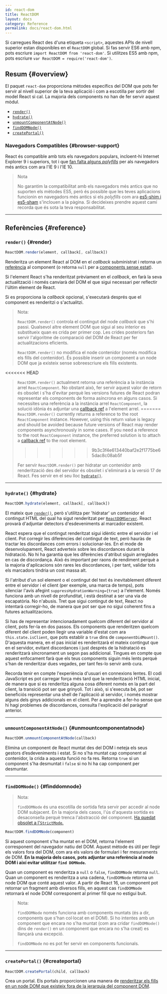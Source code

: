 ```yaml
---
id: react-dom
title: ReactDOM
layout: docs
category: Reference
permalink: docs/react-dom.html
---
```


Si carregues React des d'una etiqueta `<script>`, aquestes APIs de nivell superior estan disponibles en el `ReactDOM` global. Si fas servir ES6 amb npm, pots escriure `import ReactDOM from 'react-dom'`. Si utilitzes ES5 amb npm, pots escriure `var ReactDOM = require('react-dom')`.

## Resum {#overview}

El paquet `react-dom` proporciona mètodes específics del DOM que pots fer servir al nivell superior de la teva aplicació i com a escotilla per sortir del model React si cal. La majoria dels components no han de fer servir aquest mòdul.

- [`render()`](#render)
- [`hydrate()`](#hydrate)
- [`unmountComponentAtNode()`](#unmountcomponentatnode)
- [`findDOMNode()`](#finddomnode)
- [`createPortal()`](#createportal)

### Navegadors Compatibles {#browser-support}

React és compatible amb tots els navegadors populars, incloent-hi Internet Explorer 9 i superiors, tot i que [fan falta alguns *polyfills*](/docs/javascript-environment-requirements.html) per als navegadors més antics com ara l'IE 9 i l'IE 10.

> Nota
>
> No garantim la compatibilitat amb els navegadors més antics que no suporten els mètodes ES5, però és possible que les teves aplicacions funcionin en navegadors més antics si els *polyfills* com ara [es5-shim i es5-sham](https://github.com/es-shims/es5-shim) s'inclouen a la pàgina. Si decideixes prendre aquest camí recorda que és sota la teva responsabilitat.

* * *

## Referències {#reference}

### `render()` {#render}

```javascript
ReactDOM.render(element, callback[, callback])
```

Renderitza un element React al DOM en el *callback* subministrat i retorna un [referència](/docs/more-about-refs.html) al component (o retorna `null` per a [components sense estat](/docs/components-and-props.html#function-and-class-components)).

Si l'element React s'ha renderitzat prèviament en el *callback*, en farà la seva actualització i només canviarà del DOM el que sigui necessari per reflectir l'últim element de React.

Si es proporciona la *callback* opcional, s'executarà després que el component es renderitzi o s'actualitzi.

> Nota:
>
> `ReactDOM.render()` controla el contingut del node *callback* que s'hi passi. Qualsevol altre element DOM que sigui al seu interior es substitueix quan es crida per primer cop. Les crides posteriors fan servir l'algoritme de comparació del DOM de React per fer actualitzacions eficients.
>
> `ReactDOM.render()` no modifica el node contenidor (només modifica els fills del contenidor). És possible inserir un component a un node DOM que ja existeix sense sobreescriure els fills existents.
>
<<<<<<< HEAD
> `ReactDOM.render()` actualment retorna una referència a la instància arrel `ReactComponent`. No obstant això, fer servir aquest valor de retorn és obsolet
> i s'ha d'evitar perquè les versions futures de React podran representar els components de forma asíncrona en alguns casos. Si necessites una referència a la instància arrel `ReactComponent`, la solució idònia és adjuntar una
> [callback ref](/docs/more-about-refs.html#the-ref-callback-attribute) a l'element arrel.
=======
> `ReactDOM.render()` currently returns a reference to the root `ReactComponent` instance. However, using this return value is legacy
> and should be avoided because future versions of React may render components asynchronously in some cases. If you need a reference to the root `ReactComponent` instance, the preferred solution is to attach a
> [callback ref](/docs/refs-and-the-dom.html#callback-refs) to the root element.
>>>>>>> 9b3c3f4e613440baf2e2f1775be65dac8c08ab5f
>
> Fer servir `ReactDOM.render()` per hidratar un contenidor amb renderització des del servidor és obsolet i s'eliminarà a la versió 17 de React. Fes servir en el seu lloc [`hydrate()`](#hydrate).

* * *

### `hydrate()` {#hydrate}

```javascript
ReactDOM.hydrate(element, callback[, callback])
```

El mateix que [`render()`](#render), però s'utilitza per 'hidratar' un contenidor el contingut HTML del qual ha sigut renderitzat per [`ReactDOMServer`](/docs/react-dom-server.html). React provarà d'adjuntar detectors d'esdeveniments al marcador existent.

React espera que el contingut renderitzat sigui idèntic entre el servidor i el client. Pot corregir les diferències del contingut de text, però hauràs de tractar les discordances com errors i solucionar-les. En el mode de desenvolupament, React adverteix sobre les discordances durant la hidratació. No hi ha garantia que les diferències d'atribut siguin arreglades en cas de discordança. Això és important per raons de rendiment perquè a la majoria d'aplicacions són rares les discordances, i per tant, validar tots els marcadors tindria un cost massa alt.

Si l'atribut d'un sol element o el contingut del text és inevitablement diferent entre el servidor i el client (per exemple, una marca de temps), pots silenciar l'avís afegint `suppressHydrationWarning={true}` a l'element. Només funciona amb un nivell de profunditat, i està destinat a ser una via de escapatòria. No n'abusis. Tret que sigui contingut de text, React no intentarà corregir-ho, de manera que pot ser que no sigui coherent fins a futures actualitzacions.

Si has de representar intencionadament quelcom diferent del servidor al client, pots fer-la en dos passos. Els components que renderitzen quelcom diferent del client poden llegir una variable d'estat com ara `this.state.isClient`, que pots establir a `true` dins de `componentDidMount()`. D'aquesta manera, en el pas inicial es renderitzarà el mateix contingut que en el servidor, evitant discordances i just després de la hidratació es renderitzarà síncronament un segon pas addicional. Tingues en compte que aquest enfocament farà que els teus components siguin més lents perquè s'han de renderitzar dues vegades, per tant fes-lo servir amb cura.

Recorda tenir en compte l'experiència d'usuari en connexions lentes. El codi JavaScript es pot carregar força més tard que la renderització HTML inicial, de manera que si es renderitza alguna cosa diferent només en la part del client, la transició pot ser que grinyoli. Tot i això, si s'executa bé, pot ser beneficiós representar una shell de l'aplicació al servidor, i només mostrar alguns dels ginys addicionals en el client. Per a aprendre a fer-ho sense que hi hagi problemes de discordances, consulta l'explicació del paràgraf anterior.

* * *

### `unmountComponentAtNode()` {#unmountcomponentatnode}

```javascript
ReactDOM.unmountComponentAtNode(callback)
```

Elimina un component de React muntat des del DOM i neteja els seus gestors d’esdeveniments i estat. Si no s'ha muntat cap component al contenidor, la crida a aquesta funció no fa res. Retorna `true` si un component s'ha desmuntat i `false` si no hi ha cap component per desmuntar.

* * *

### `findDOMNode()` {#finddomnode}

> Nota:
>
> `findDOMNode` és una escotilla de sortida feta servir per accedir al node DOM subjacent. En la majoria dels casos, l'ús d'aquesta sortida es desaconsella perquè trenca l'abstracció del component. [Ha quedat obsolet a l'`StrictMode`.](/docs/strict-mode.html#warning-about-deprecated-finddomnode-usage)

```javascript
ReactDOM.findDOMNode(component)
```
Si aquest component s'ha muntat en el DOM, retorna l'element corresponent del navegador natiu del DOM. Aquest mètode és útil per llegir els valors fora del DOM, com ara els valors de formulari i fer mesuraments de DOM. **En la majoria dels casos, pots adjuntar una referència al node DOM i així evitar utilitzar `find DOMNode`.**

Quan un component es renderitza a `null` o `false`, `findDOMNode` retorna `null`. Quan un component es renderitza a una cadena, `findDOMNode` retorna un node DOM que conté aquest valor. A partir de React 16, un component pot retornar un fragment amb diversos fills, en aquest cas `findDOMNode` retornarà el node DOM corresponent al primer fill que no estigui buit.

> Nota:
>
> `findDOMNode` només funciona amb components muntats (és a dir, components que s'han col·locat en el DOM). Si ho intentes amb un component que encara no s'ha muntat (com ara cridar `findDOMNode()` dins de `render()` en un component que encara no s'ha creat) es llançarà una excepció.
>
> `findDOMNode` no es pot fer servir en components funcionals.

* * *

### `createPortal()` {#createportal}

```javascript
ReactDOM.createPortal(child, callback)
```

Crea un portal. Els portals proporcionen una manera de [renderitzar els fills en un node DOM que existeix fora de la jerarquia del component DOM](/docs/portals.html).
